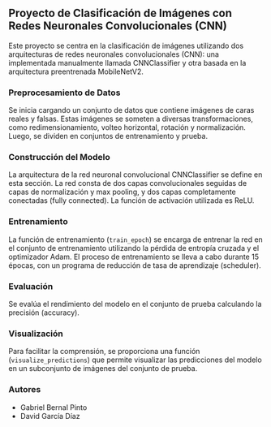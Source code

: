 ## Proyecto de Clasificación de Imágenes con Redes Neuronales Convolucionales (CNN)

Este proyecto se centra en la clasificación de imágenes utilizando dos arquitecturas de redes neuronales convolucionales (CNN): una implementada manualmente llamada CNNClassifier y otra basada en la arquitectura preentrenada MobileNetV2.

### Preprocesamiento de Datos

Se inicia cargando un conjunto de datos que contiene imágenes de caras reales y falsas. Estas imágenes se someten a diversas transformaciones, como redimensionamiento, volteo horizontal, rotación y normalización. Luego, se dividen en conjuntos de entrenamiento y prueba.

### Construcción del Modelo

La arquitectura de la red neuronal convolucional CNNClassifier se define en esta sección. La red consta de dos capas convolucionales seguidas de capas de normalización y max pooling, y dos capas completamente conectadas (fully connected). La función de activación utilizada es ReLU.

### Entrenamiento

La función de entrenamiento (`train_epoch`) se encarga de entrenar la red en el conjunto de entrenamiento utilizando la pérdida de entropía cruzada y el optimizador Adam. El proceso de entrenamiento se lleva a cabo durante 15 épocas, con un programa de reducción de tasa de aprendizaje (scheduler).

### Evaluación

Se evalúa el rendimiento del modelo en el conjunto de prueba calculando la precisión (accuracy).

### Visualización

Para facilitar la comprensión, se proporciona una función (`visualize_predictions`) que permite visualizar las predicciones del modelo en un subconjunto de imágenes del conjunto de prueba.

### Autores

- Gabriel Bernal Pinto
- David García Díaz
